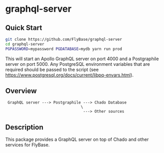 # graphql-server

## Quick Start
```bash
git clone https://github.com/FlyBase/graphql-server
cd graphql-server
PGPASSWORD=mypassword PGDATABASE=mydb yarn run prod
```

This will start an Apollo GraphQL server on port 4000 and a Postgraphile
server on port 5000.  Any PostgreSQL environment variables that are required
should be passed to the script (see https://www.postgresql.org/docs/current/libpq-envars.html).

## Overview
     GraphQL server ---> Postgraphile ---> Chado Database
                                     \
                                      ---> Other sources
## Description

This package provides a GraphQL server on top of Chado and other services for FlyBase.

                                   
